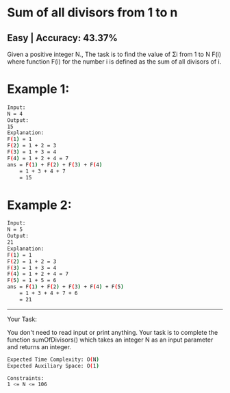 # Sum of all divisors from 1 to n

## Easy | Accuracy: 43.37%

<p>Given a positive integer N., The task is to find the value of Σi from 1 to N F(i) where function F(i) for the number i is defined as the sum of all divisors of i.</p>

# Example 1:

```bash
Input:
N = 4
Output:
15
Explanation:
F(1) = 1
F(2) = 1 + 2 = 3
F(3) = 1 + 3 = 4
F(4) = 1 + 2 + 4 = 7
ans = F(1) + F(2) + F(3) + F(4)
    = 1 + 3 + 4 + 7
    = 15
```

# Example 2:

```bash
Input:
N = 5
Output:
21
Explanation:
F(1) = 1
F(2) = 1 + 2 = 3
F(3) = 1 + 3 = 4
F(4) = 1 + 2 + 4 = 7
F(5) = 1 + 5 = 6
ans = F(1) + F(2) + F(3) + F(4) + F(5)
    = 1 + 3 + 4 + 7 + 6
    = 21
```

<hr>

<span>Your Task:</span>  
<p>You don't need to read input or print anything. Your task is to complete the function sumOfDivisors() which takes an integer N as an input parameter and returns an integer.</p>


```bash
Expected Time Complexity: O(N)
Expected Auxiliary Space: O(1)

Constraints:
1 <= N <= 106
```



